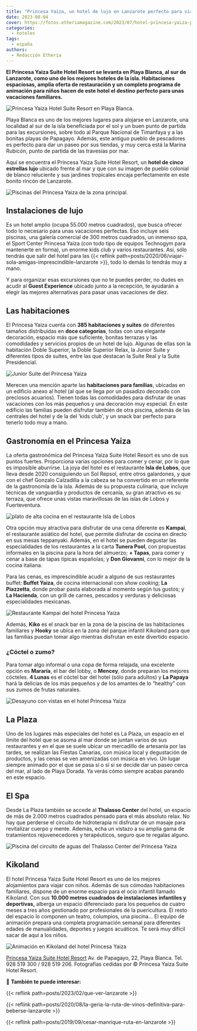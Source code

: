 ```yaml
---
title: "Princesa Yaiza, un hotel de lujo en Lanzarote perfecto para viajar en familia"
date: 2023-08-04
cover: https://fotos.etheriamagazine.com/2023/07/hotel-princesa-yaiza-playa-blanca.jpg
categories: 
  - hoteles
tags: 
  - españa
authors: 
  - Redacción Etheria
---
```


**El Princesa Yaiza Suite Hotel Resort se levanta en Playa Blanca, al sur de Lanzarote, 
como uno de los mejores hoteles de la isla. Habitaciones espaciosas, amplia oferta de 
restauración y un completo programa de animación para niños hacen de este hotel el 
destino perfecto para unas vacaciones familiares.** 

![Princesa Yaiza Hotel Suite Resort en Playa Blanca.](https://fotos.etheriamagazine.com/2023/07/hotel-princesa-yaiza-playa-blanca.jpg "Princesa Yaiza Hotel Suite Resort en Playa Blanca.")

Playa Blanca es uno de los mejores lugares para alojarse en Lanzarote, una localidad al 
sur de la isla beneficiada por el sol y un buen punto de partida para las excursiones, 
sobre todo al Parque Nacional de Timanfaya y a las bonitas playas de Papagayo. Además, 
este antiguo pueblo de pescadores es perfecto para dar un paseo por sus tiendas, y muy 
cerca está la Marina Rubicón, punto de partida de las travesías por mar. 

Aquí se encuentra el Princesa Yaiza Suite Hotel Resort, un **hotel de cinco estrellas 
lujo** ubicado frente al mar y que con su imagen de pueblo colonial de blanco reluciente 
y sus jardines tropicales encaja perfectamente en este bonito rincón de Lanzarote. 

![Piscinas del Princesa Yaiza de la zona principal.](https://fotos.etheriamagazine.com/2023/07/hotel-princesa-yaiza-piscinas.jpg "Piscinas del hotel de la zona principal.")

## Instalaciones de lujo

Es un hotel amplio (ocupa 55.000 metros cuadrados), que busca ofrecer todo lo necesario 
para unas vacaciones perfectas. Eso incluye seis piscinas, una galería comercial de 300 
metros cuadrados, un inmenso spa, el Sport Center Princesa Yaiza (con todo tipo de 
equipos Technogym para mantenerte en forma), un enorme kids club y varios restaurantes. 
Así, sólo tendrás que salir del hotel para las {{< reflink 
path=posts/2020/06/viajar-sola-amigas-imprescindible-lanzarote >}}, todo lo demás lo 
tendrás muy a mano. 

Y para organizar esas excursiones que no te puedes perder, no dudes en acudir al **Guest 
Experience** ubicado junto a la recepción, te ayudarán a elegir las mejores alternativas 
para pasar unas vacaciones de diez. 

## Las habitaciones

El Princesa Yaiza cuenta con **385 habitaciones y suites** de diferentes tamaños 
distribuidas en **doce categorías**, todas con una elegante decoración, espacio más que 
suficiente, bonitas terrazas y las comodidades y servicios propios de un hotel de lujo. 
Algunas de ellas son la habitación Doble Superior, la Doble Superior Relax, la Junior 
Suite y diferentes tipos de suites, entre las que destacan la Suite Real y la Suite 
Presidencial. 

![Junior Suite del Princesa Yaiza](https://fotos.etheriamagazine.com/2023/07/Princesa-Yaiza-Suite-Junior-Suite.jpg "Junior Suite del Princesa Yaiza.")

Merecen una mención aparte las **habitaciones para familias**, ubicadas en un edificio 
anexo al hotel (al que se llega por un pasadizo decorado con preciosos acuarios). Tienen 
todas las comodidades para disfrutar de unas vacaciones con los más pequeños y una 
decoración muy especial. En este edificio las familias pueden disfrutar también de otra 
piscina, además de las centrales del hotel y de la del 'kids club', y un snack bar 
perfecto para tenerlo todo muy a mano. 

## Gastronomía en el Princesa Yaiza

La oferta gastronómica del Princesa Yaiza Suite Hotel Resort es uno de sus puntos 
fuertes. Proporciona varias opciones para comer y cenar, por lo que es imposible 
aburrirse. La joya del hotel es el restaurante **Isla de Lobos**, que lleva desde 2020 
consiguiendo un Sol Repsol, entre otros galardones, y que con el chef Gonzalo Calzadilla 
a la cabeza se ha convertido en un referente de la gastronomía de la isla. Además de su 
propuesta culinaria, que incluye técnicas de vanguardia y productos de cercanía, su gran 
atractivo es su terraza, que ofrece unas vistas maravillosas de las islas de Lobos y 
Fuerteventura. 

![plato de alta cocina en el restaurante Isla de Lobos](https://fotos.etheriamagazine.com/2023/07/hotel-princesa-yaiza-Isla-de-Lobos-plato.jpg "Cuidada gastronomía en Isla de Lobos.")

Otra opción muy atractiva para disfrutar de una cena diferente es **Kampai**, el 
restaurante asiático del hotel, que permite disfrutar de cocina en directo en sus mesas 
teppanyaki. Además, en el hotel se pueden degustar las especialidades de los 
restaurantes a la carta **Tunera Pool**, con propuestas informales en la piscina para la 
hora del almuerzo; **\+ Tapas**, para comer y cenar a base de tapas típicas españolas; y 
**Don Giovanni**, con lo mejor de la cocina italiana. 

Para las cenas, es imprescindible acudir a alguno de sus restaurantes buffet: **Buffet 
Yaiza**, de cocina internacional con _show cooking_; **La Piazzetta**, donde probar 
pasta elaborada al momento según tus gustos; y **La Hacienda**, con un grill de carnes, 
pescados y verduras y deliciosas especialidades mexicanas. 

![Restaurante Kampai del hotel Princesa Yaiza](https://fotos.etheriamagazine.com/2023/07/hotel-princesa-yaiza-restaurante.jpg "Restaurante Kampai del hotel Princesa Yaiza.")

Además, **Kiko** es el snack bar en la zona de la piscina de las habitaciones familiares 
y **Hooky** se ubica en la zona del parque infantil Kikoland para que las familias 
puedan tomar algo mientras disfrutan en este divertido espacio. 

### ¿Cóctel o zumo?

Para tomar algo informal o una copa de forma relajada, una excelente opción es 
**Mararía**, el bar del lobby, o **Mencey**, donde preparan los mejores cócteles. **4 
Lunas** es el cóctel bar del hotel (sólo para adultos) y **La Papaya** hará la delicias 
de los más pequeños y de los amantes de lo “healthy” con sus zumos de frutas naturales. 

![Desayuno con vistas en el hotel Princesa Yaiza](https://fotos.etheriamagazine.com/2023/07/hotel-princesa-yaiza-desayuno.jpg "Desayuno con vistas en el hotel Princesa Yaiza.")

## La Plaza

Uno de los lugares más especiales del hotel es La Plaza, un espacio en el límite del 
hotel que se asoma al mar donde se juntan varios de sus restaurantes y en el que se 
suele ubicar un mercadillo de artesanía por las tardes, se realizan las Fiestas 
Canarias, con música local y degustación de productos, y las cenas se ven amenizadas con 
música en vivo. Un lugar siempre animado por el que se pasa sí o sí si se decide dar un 
paseo cerca del mar, al lado de Playa Dorada. Ya verás cómo siempre acabas parando en 
este espacio. 

## El Spa

Desde La Plaza también se accede al **Thalasso Center** del hotel, un espacio de más de 
2.000 metros cuadrados pensado para el más absoluto relax. No hay que perderse el 
circuito de hidroterapia ni disfrutar de un masaje para revitalizar cuerpo y mente. 
Además, echa un vistazo a su amplia gama de tratamientos rejuvenecedores y terapéuticos, 
seguro que te regalas alguno. 

![Piscina del circuito de aguas del Thalasso Center del Princesa Yaiza](https://fotos.etheriamagazine.com/2023/07/Princesa-Yaiza-Hotel-piscina-Thalasso.jpg "Piscina del circuito de aguas del Thalasso Center.")

## Kikoland

El hotel Princesa Yaiza Suite Hotel Resort es uno de los mejores alojamientos para 
viajar con niños. Además de sus cómodas habitaciones familiares, dispone de un enorme 
espacio para el ocio infantil llamado Kikoland. Con sus **10.000 metros cuadrados de 
instalaciones infantiles y deportivas,** alberga un espacio diferenciado para los 
pequeños de cuatro meses a tres años gestionado por profesionales de la puericultura. El 
resto del espacio lo componen un teatro, columpios, una piscina… El equipo de animación 
prepara una completa programación semanal para diferentes edades de manualidades, 
deportes y juegos acuáticos. Te será muy difícil sacar de aquí a los niños. 

![Animación en Kikoland del hotel Princesa Yaiza](https://fotos.etheriamagazine.com/2023/07/hotel-princesa-yaiza-club-infantil.jpg "Animación en Kikoland.")

[Princesa Yaiza Suite Hotel Resort](https://www.princesayaiza.com/es/) Av. de Papagayo, 
22, Playa Blanca. Tel. 928 519 300 / 928 519 206. Fotografías cedidas por © Princesa 
Yaiza Suite Hotel Resort. 

📌 **También te puede interesar:** 

{{< reflink path=posts/2023/02/que-ver-lanzarote >}} 

{{< reflink 
path=posts/2020/08/la-geria-la-ruta-de-vinos-definitiva-para-beberse-lanzarote >}} 

{{< reflink path=posts/2019/09/cesar-manrique-ruta-en-lanzarote >}}
